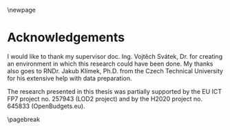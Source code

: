 \newpage

# Acknowledgements

I would like to thank my supervisor doc. Ing. Vojtěch Svátek, Dr. for creating an environment in which this research could have been done.
My thanks also goes to RNDr. Jakub Klímek, Ph.D. from the Czech Technical University for his extensive help with data preparation.

The research presented in this thesis was partially supported by the EU ICT FP7 project no. 257943 (LOD2 project) and by the H2020 project no. 645833 (OpenBudgets.eu).

\pagebreak
